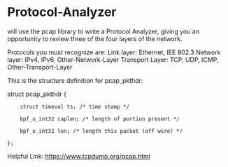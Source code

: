 # Protocol-Analyzer
will use the pcap library to write a Protocol Analyzer, giving you an opportunity to review three of the four layers of the network.


Protocols you must recognize are:
  Link layer: Ethernet, IEE 802.3
  Network layer: IPv4, IPv6, Other-Network-Layer
  Transport Layer: TCP, UDP, ICMP, Other-Transport-Layer
  
This is the structure definition for pcap_pkthdr:

  struct pcap_pkthdr {
  
		struct timeval ts; /* time stamp */
		
		bpf_u_int32 caplen; /* length of portion present */
		
		bpf_u_int32 len; /* length this packet (off wire) */
		
	};
	
	
Helpful Link: https://www.tcpdump.org/pcap.html
